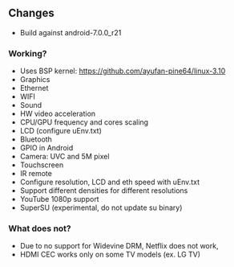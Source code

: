 ## Changes

- Build against android-7.0.0_r21

### Working?

- Uses BSP kernel: https://github.com/ayufan-pine64/linux-3.10
- Graphics
- Ethernet
- WIFI
- Sound
- HW video acceleration
- CPU/GPU frequency and cores scaling
- LCD (configure uEnv.txt)
- Bluetooth
- GPIO in Android
- Camera: UVC and 5M pixel
- Touchscreen
- IR remote
- Configure resolution, LCD and eth speed with uEnv.txt
- Support different densities for different resolutions
- YouTube 1080p support
- SuperSU (experimental, do not update su binary)

### What does not?

- Due to no support for Widevine DRM, Netflix does not work,
- HDMI CEC works only on some TV models (ex. LG TV)


